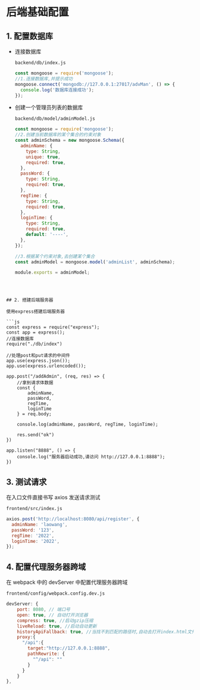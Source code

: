 # 后端基础配置

## 1. 配置数据库

- 连接数据库

  `backend/db/index.js`

  ```js
  const mongoose = require('mongoose');
  //1.连接数据库,并提示成功
  mongoose.connect('mongodb://127.0.0.1:27017/advMan', () => {
    console.log('数据库连接成功');
  });
  ```

- 创建一个管理员列表的数据库

  `backend/db/model/adminModel.js`

  ```js
  const mongoose = require('mongoose');
  //2.创建当前数据库的某个集合的约束对象
  const adminSchema = new mongoose.Schema({
    adminName: {
      type: String,
      unique: true,
      required: true,
    },
    passWord: {
      type: String,
      required: true,
    },
    regTime: {
      type: String,
      required: true,
    },
    loginTime: {
      type: String,
      required: true,
      default: '----',
    },
  });

  //3.根据某个约束对象,去创建某个集合
  const adminModel = mongoose.model('adminList', adminSchema);

  module.exports = adminModel;
  ```

````



## 2. 搭建后端服务器

使用express搭建后端服务器

```js
const express = require("express");
const app = express();
//连接数据库
require("./db/index")

//处理post和put请求的中间件
app.use(express.json());
app.use(express.urlencoded());

app.post("/addAdmin", (req, res) => {
    //拿到请求体数据
    const {
        adminName,
        passWord,
        regTime,
        loginTime
    } = req.body;

    console.log(adminName, passWord, regTime, loginTime);

    res.send("ok")
})

app.listen("8888", () => {
    console.log("服务器启动成功,请访问 http://127.0.0.1:8888");
})
````

## 3. 测试请求

在入口文件直接书写 axios 发送请求测试

`frontend/src/index.js`

```js
axios.post('http://localhost:8080/api/register', {
  adminName: 'laowang',
  passWord: '123',
  regTime: '2022',
  loginTime: '2022',
});
```

## 4. 配置代理服务器跨域

在 webpack 中的 devServer 中配置代理服务器跨域

`frontend/config/webpack.config.dev.js`

```js
devServer: {
    port: 8080, // 端口号
    open: true, // 自动打开浏览器
    compress: true, //启动gzip压缩
    liveReload: true, //启动自动更新
    historyApiFallback: true, //当找不到匹配的路径时,自动去打开index.html文件
    proxy:{
      "/api":{
        target:"http://127.0.0.1:8888",
        pathRewrite: {
          "^/api": ""
        }
      }
    }
},
```

